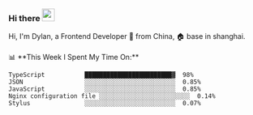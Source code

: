 ### Hi there <img src="https://media.giphy.com/media/hvRJCLFzcasrR4ia7z/giphy.gif" width="25px">

<!-- ![visitors](https://visitor-badge.glitch.me/badge?page_id=dislfyer.dislfyer) --!>

Hi, I'm Dylan, a Frontend Developer 🚀 from China, 🏠 base in shanghai.
<br/>
<br/>

📊 **This Week I Spent My Time On:**


<!--START_SECTION:waka-->

```text
TypeScript           ████████████████████████▓  98%
JSON                 ░░░░░░░░░░░░░░░░░░░░░░░░░  0.85%
JavaScript           ░░░░░░░░░░░░░░░░░░░░░░░░░  0.85%
Nginx configuration file ░░░░░░░░░░░░░░░░░░░░░░░░░  0.14%
Stylus               ░░░░░░░░░░░░░░░░░░░░░░░░░  0.07%
```

<!--END_SECTION:waka-->

<!--
**About Me:**
 -->
